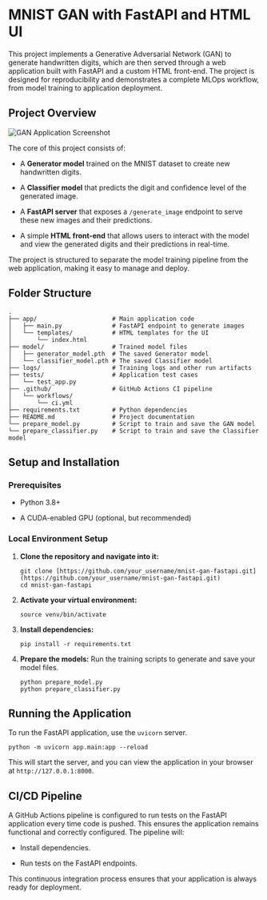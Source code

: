 # MNIST GAN with FastAPI and HTML UI

This project implements a Generative Adversarial Network (GAN) to generate handwritten digits, which are then served through a web application built with FastAPI and a custom HTML front-end. The project is designed for reproducibility and demonstrates a complete MLOps workflow, from model training to application deployment.

## Project Overview

![GAN Application Screenshot](uploaded:application.PNG-14e61ad1-7aa6-401d-9aef-e1a19d86446c)

The core of this project consists of:

* A **Generator model** trained on the MNIST dataset to create new handwritten digits.

* A **Classifier model** that predicts the digit and confidence level of the generated image.

* A **FastAPI server** that exposes a `/generate_image` endpoint to serve these new images and their predictions.

* A simple **HTML front-end** that allows users to interact with the model and view the generated digits and their predictions in real-time.

The project is structured to separate the model training pipeline from the web application, making it easy to manage and deploy.

## Folder Structure

```
.
├── app/                     # Main application code
│   ├── main.py              # FastAPI endpoint to generate images
│   └── templates/           # HTML templates for the UI
│       └── index.html
├── model/                   # Trained model files
│   ├── generator_model.pth  # The saved Generator model
│   └── classifier_model.pth # The saved Classifier model
├── logs/                    # Training logs and other run artifacts
├── tests/                   # Application test cases
│   └── test_app.py
├── .github/                 # GitHub Actions CI pipeline
│   └── workflows/
│       └── ci.yml
├── requirements.txt         # Python dependencies
├── README.md                # Project documentation
└── prepare_model.py         # Script to train and save the GAN model
└── prepare_classifier.py    # Script to train and save the Classifier model
```

## Setup and Installation

### Prerequisites

* Python 3.8+

* A CUDA-enabled GPU (optional, but recommended)

### Local Environment Setup

1. **Clone the repository and navigate into it:**

   ```
   git clone [https://github.com/your_username/mnist-gan-fastapi.git](https://github.com/your_username/mnist-gan-fastapi.git)
   cd mnist-gan-fastapi
   
   ```

2. **Activate your virtual environment:**

   ```
   source venv/bin/activate
   
   ```

3. **Install dependencies:**

   ```
   pip install -r requirements.txt
   
   ```

4. **Prepare the models:** Run the training scripts to generate and save your model files.

   ```
   python prepare_model.py
   python prepare_classifier.py
   
   ```

## Running the Application

To run the FastAPI application, use the `uvicorn` server.

```
python -m uvicorn app.main:app --reload

```

This will start the server, and you can view the application in your browser at `http://127.0.0.1:8000`.

## CI/CD Pipeline

A GitHub Actions pipeline is configured to run tests on the FastAPI application every time code is pushed. This ensures the application remains functional and correctly configured. The pipeline will:

* Install dependencies.

* Run tests on the FastAPI endpoints.

This continuous integration process ensures that your application is always ready for deployment.
